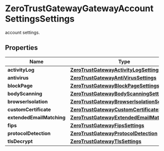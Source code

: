 

# ZeroTrustGatewayGatewayAccountSettingsSettings

account settings.

## Properties

| Name | Type | Description | Notes |
|------------ | ------------- | ------------- | -------------|
|**activityLog** | [**ZeroTrustGatewayActivityLogSettings**](ZeroTrustGatewayActivityLogSettings.md) |  |  [optional] |
|**antivirus** | [**ZeroTrustGatewayAntiVirusSettings**](ZeroTrustGatewayAntiVirusSettings.md) |  |  [optional] |
|**blockPage** | [**ZeroTrustGatewayBlockPageSettings**](ZeroTrustGatewayBlockPageSettings.md) |  |  [optional] |
|**bodyScanning** | [**ZeroTrustGatewayBodyScanningSettings**](ZeroTrustGatewayBodyScanningSettings.md) |  |  [optional] |
|**browserIsolation** | [**ZeroTrustGatewayBrowserIsolationSettings**](ZeroTrustGatewayBrowserIsolationSettings.md) |  |  [optional] |
|**customCertificate** | [**ZeroTrustGatewayCustomCertificateSettings**](ZeroTrustGatewayCustomCertificateSettings.md) |  |  [optional] |
|**extendedEmailMatching** | [**ZeroTrustGatewayExtendedEmailMatching**](ZeroTrustGatewayExtendedEmailMatching.md) |  |  [optional] |
|**fips** | [**ZeroTrustGatewayFipsSettings**](ZeroTrustGatewayFipsSettings.md) |  |  [optional] |
|**protocolDetection** | [**ZeroTrustGatewayProtocolDetection**](ZeroTrustGatewayProtocolDetection.md) |  |  [optional] |
|**tlsDecrypt** | [**ZeroTrustGatewayTlsSettings**](ZeroTrustGatewayTlsSettings.md) |  |  [optional] |



